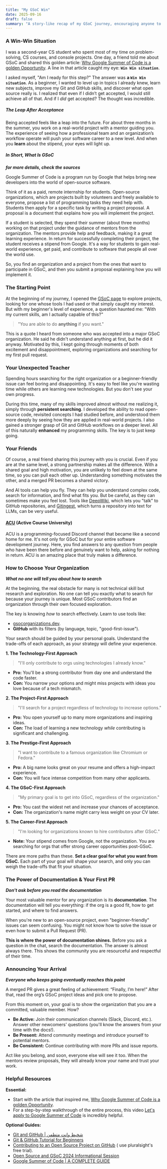 ```yaml
---
title: "My GSoC Win"
date: 2025-09-16
draft: false
summary: "A story-like recap of my GSoC journey, encouraging anyone to take on the experience (or retry it), without rehashing the application process details that are already covered elsewhere. I've gathered every source and tool that helped me, starting from the very basics of what GSoC is, focusing on the things I didn't find in other resources."
---
```

### A Win-Win Situation

I was a second-year CS student who spent most of my time on problem-solving, CS courses, and console projects. One day, a friend told me about GSoC and shared this golden article: [Why Google Summer of Code is a golden Opportunity](https://xuser5000.hashnode.dev/why-google-summer-of-code-is-a-golden-opportunity). A line in that article caught my eye: **`Win Win situation`**.

I asked myself, "Am I ready for this step?" The answer was **a `Win Win situation`**. As a beginner, I wanted to level up in topics I already knew, learn new subjects, improve my Git and GitHub skills, and discover what open source really is. I realized that even if I didn’t get accepted, I would still achieve all of that. And if I _did_ get accepted? The thought was incredible.

##### The Leap After Acceptance

Being accepted feels like a leap into the future. For about three months in the summer, you work on a real-world project with a mentor guiding you. The experience of seeing how a professional team and an organization’s workflow operate will push your software career to a new level. And when you **learn** about the stipend, your eyes will light up.
##### In Short, What Is GSoC
_**for more details, check the sources**_

Google Summer of Code is a program run by Google that helps bring new developers into the world of open-source software.

Think of it as a paid, remote internship for students. Open-source organizations, which are projects built by volunteers and freely available to everyone, propose a list of programming tasks they need help with. Students then apply for a specific task by writing a project proposal. A proposal is a document that explains how you will implement the project.

If a student is selected, they spend their summer (about three months) working on that project under the guidance of mentors from the organization. The mentors provide help and feedback, making it a great learning experience. In return for successfully completing their project, the student receives a stipend from Google. It's a way for students to gain real-world experience, get paid, and contribute to software that people all over the world use.

So, you find an organization and a project from the ones that want to participate in GSoC, and then you submit a proposal explaining how you will implement it.

### The Starting Point

At the beginning of my journey, I opened the [GSoC page](https://summerofcode.withgoogle.com/programs/2025/organizations) to explore projects, looking for one whose tools I had used or that simply caught my interest. But with my beginner's level of experience, a question haunted me: "With my current skills, am I actually capable of this?"

> "You are able to do **anything** if you want."

This is a quote I heard from someone who was accepted into a major GSoC organization. He said he didn't understand anything at first, but he did it anyway. Motivated by this, I kept going through moments of both excitement and disappointment, exploring organizations and searching for my first pull request.

### Your Unexpected Teacher

Spending hours searching for the right organization or a beginner-friendly issue can feel boring and disappointing. It's easy to feel like you're wasting time while others are learning new technologies. But you don't see your own progress.

During this time, many of my skills improved almost without me realizing it, simply through **persistent searching**. I developed the ability to read open-source code, revisited concepts I had studied before, and understood them more deeply by seeing how they are applied in real-world projects. I also gained a stronger grasp of Git and GitHub workflows on a deeper level. All of this naturally **enhanced** my programming skills. The key is to just keep going.

### Your Friends

Of course, a real friend sharing this journey with you is crucial. Even if you are at the same level, a strong partnership makes all the difference. With a shared goal and high motivation, you are unlikely to feel down at the same time, so you can pull each other up. Understanding something motivates the other, and a merged PR becomes a shared victory.

And AI tools can help you fly. They can help you understand complex code, search for information, and find what fits you. But be careful, as they can sometimes make you feel lost. Tools like [DeepWiki](https://deepwiki.com/), which lets you "talk" to GitHub repositories, and [Gitingest](https://gitingest.com/), which turns a repository into text for LLMs, can be very useful.

#### [ACU](https://discord.gg/RPrZatCy) (Active Course University)

ACU is a programming-focused Discord channel that became like a second home for me. It's not only for GSoC but for your entire software development journey. Here, you find answers to any question from people who have been there before and genuinely want to help, asking for nothing in return. ACU is an amazing place that truly makes a difference.

### How to Choose Your Organization

_**What no one will tell you about how to search**_

At the beginning, the real obstacle for many is not technical skill but research and exploration. No one can tell you exactly what to search for because your journey is unique. Most GSoC contributors find an organization through their own focused exploration.

The key is knowing _how_ to search effectively. Learn to use tools like:
- [gsocorganizations.dev](https://www.gsocorganizations.dev/).
- **GitHub** with its filters (by language, topic, "good-first-issue").

Your search should be guided by your personal goals. Understand the trade-offs of each approach, as your strategy will define your experience.

**1. The Technology-First Approach**

> "I'll only contribute to orgs using technologies I already know."
- **Pro:** You'll be a strong contributor from day one and understand the code faster.
- **Con:** You narrow your options and might miss projects with ideas you love because of a tech mismatch.
    
**2. The Project-First Approach**
> "I'll search for a project regardless of technology to increase options."
- **Pro:** You open yourself up to many more organizations and inspiring ideas.
- **Con:** The load of learning a new technology _while_ contributing is significant and challenging.

**3. The Prestige-First Approach**
> "I want to contribute to a famous organization like Chromium or Fedora."
- **Pro:** A big name looks great on your resume and offers a high-impact experience.
- **Con:** You will face intense competition from many other applicants.

**4. The GSoC-First Approach**
> "My primary goal is to get into GSoC, regardless of the organization."
- **Pro:** You cast the widest net and increase your chances of acceptance.
- **Con:** The organization's name might carry less weight on your CV later.

**5. The Career-First Approach**
> "I'm looking for organizations known to hire contributors after GSoC."
- **Note:** Your stipend comes from Google, not the organization. You are searching for orgs that offer strong career opportunities post-GSoC.

There are more paths than these. **Set a clear goal for what you want from GSoC.** Each part of your goal will shape your search, and only you can weigh the trade-offs that fit your situation.

### The Power of Documentation & Your First PR

_**Don't ask before you read the documentation**_

Your most valuable mentor for any organization is its **documentation**. The documentation will tell you everything: if the org is a good fit, how to get started, and where to find answers.

When you're new to an open-source project, even "beginner-friendly" issues can seem confusing. You might not know how to solve the issue or even how to submit a Pull Request (PR).

**This is where the power of documentation shines.** Before you ask a question in the chat, search the documentation. The answer is almost always there. This shows the community you are resourceful and respectful of their time.

### Announcing Your Arrival

_**Everyone who keeps going eventually reaches this point**_

A merged PR gives a great feeling of achievement: “Finally, I’m here!” After that, read the org’s GSoC project ideas and pick one to propose. 

From this moment on, your goal is to show the organization that you are a committed, valuable member. How?

- **Be Active:** Join their communication channels (Slack, Discord, etc.). Answer other newcomers' questions (you'll know the answers from your time with the docs!).
- **Be Present:** Attend community meetings and introduce yourself to potential mentors.
- **Be Consistent:** Continue contributing with more PRs and issue reports.

Act like you belong, and soon, everyone else will see it too. When the mentors review proposals, they will already know your name and trust your work.

### Helpful Resources

**Essential:**

- Start with the article that inspired me, [Why Google Summer of Code is a golden Opportunity](https://xuser5000.hashnode.dev/why-google-summer-of-code-is-a-golden-opportunity).
- For a step-by-step walkthrough of the entire process, this video [Let's apply to Google Summer of Code](https://www.youtube.com/watch?app=desktop&v=WKFAwImEo1c) is incredibly helpful.


**Optional Guides:**
-  [Git and GitHub | شخبط وانت متطمن](https://www.youtube.com/watch?v=Q6G-J54vgKc)
- [Git & GitHub Tutorial for Beginners](https://youtube.com/playlist?list=PL4cUxeGkcC9goXbgTDQ0n_4TBzOO0ocPR&si=lHd79iY3Op0Op1fV)
- [Contributing to an Open Source Project on GitHub](https://www.pluralsight.com/courses/contributing-open-source-project-github) ( use pluralsight's free trial).
- [Open Source and GSoC 2024 Informational Session](https://www.youtube.com/watch?v=Pw9Je4iMU0s)
- [Google Summer of Code | A COMPLETE GUIDE](https://www.youtube.com/watch?v=BcSp27-HcZk&t=982s)

